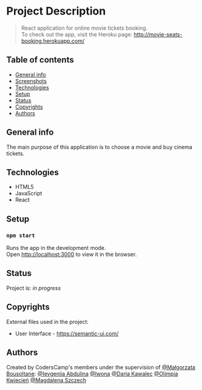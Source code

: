 # Project Description
> React application for online movie tickets booking.<br />
To check out the app, visit the Heroku page: http://movie-seats-booking.herokuapp.com/

## Table of contents
* [General info](#general-info)
* [Screenshots](#screenshots)
* [Technologies](#technologies)
* [Setup](#setup)
* [Status](#status)
* [Copyrights](#copyrights)
* [Authors](#authors)

## General info
The main purpose of this application is to choose a movie and buy cinema tickets.

## Technologies

* HTML5
* JavaScript
* React

## Setup
### `npm start`
Runs the app in the development mode.<br />
Open [http://localhost:3000](http://localhost:3000) to view it in the browser.

## Status
Project is: _in progress_

## Copyrights
External files used in the project:
* User Interface - https://semantic-ui.com/

## Authors
Created by CodersCamp's members under the supervision of [@Małgorzata Bousoltane](https://github.com/MalgoskaBou):
[@Ievgeniia Abdulina](https://github.com/IevgeniiaAbdulina)
[@Iwona](https://github.com/Crazysh8)
[@Daria Kawalec](https://github.com/dariaka)
[@Olimpia Kwiecień](https://github.com/kvviecien)
[@Magdalena Szczech](https://github.com/magdalenaszczech)
